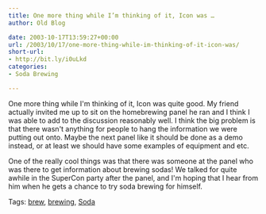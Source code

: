 ```yaml
---
title: One more thing while I’m thinking of it, Icon was …
author: Old Blog

date: 2003-10-17T13:59:27+00:00
url: /2003/10/17/one-more-thing-while-im-thinking-of-it-icon-was/
short-url:
- http://bit.ly/i0uLkd
categories:
- Soda Brewing

---
```

<div class='microid-http+http:sha1:711fc7de694fdac8cb9405f8241ddb04b58fdd15'>

One more thing while I'm thinking of it, Icon was quite good. My friend actually invited me up to sit on the homebrewing panel he ran and I think I was able to add to the discussion reasonably well. I think the big problem is that there wasn't anything for people to hang the information we were putting out onto. Maybe the next panel like it should be done as a demo instead, or at least we should have some examples of equipment and etc.



One of the really cool things was that there was someone at the panel who was there to get information about brewing sodas! We talked for quite awhile in the SuperCon party after the panel, and I'm hoping that I hear from him when he gets a chance to try soda brewing for himself.

</div>

<div class="st-post-tags">
Tags: <a href="http://www.cavort.org/tag/brew/" title="brew" rel="tag">brew</a>, <a href="http://www.cavort.org/tag/brewing/" title="brewing" rel="tag">brewing</a>, <a href="http://www.cavort.org/tag/soda/" title="Soda" rel="tag">Soda</a><br />
</div>